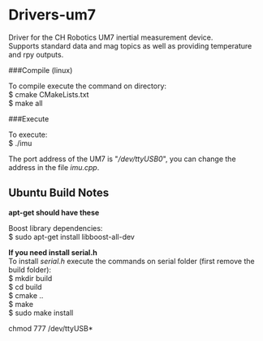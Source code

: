 Drivers-um7
===========

Driver for the CH Robotics UM7 inertial measurement device.  
Supports standard data and mag topics as well as providing temperature and rpy outputs.

###Compile (linux)

To compile execute the command on directory:  
    $ cmake CMakeLists.txt  
    $ make all

###Execute

To execute:  
    $ ./imu

The port address of the UM7 is "*/dev/ttyUSB0*", you can change the address in the file *imu.cpp*.

Ubuntu Build Notes
------------------
**apt-get should have these**

Boost library dependencies:  
    $ sudo apt-get install libboost-all-dev


**If you need install serial.h**  
    To install *serial.h* execute the commands on serial folder (first remove the build folder):  
    $ mkdir build  
    $ cd build  
    $ cmake ..  
    $ make  
    $ sudo make install  

chmod 777 /dev/ttyUSB*
